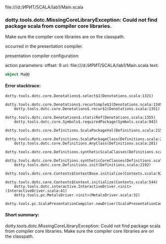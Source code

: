 file:///d:/ИРИТ/SCALA/lab1/Main.scala
### dotty.tools.dotc.MissingCoreLibraryException: Could not find package scala from compiler core libraries.
Make sure the compiler core libraries are on the classpath.
   

occurred in the presentation compiler.

presentation compiler configuration:


action parameters:
offset: 9
uri: file:///d:/ИРИТ/SCALA/lab1/Main.scala
text:
```scala
object Ma@@

```



#### Error stacktrace:

```
dotty.tools.dotc.core.Denotations$.select$1(Denotations.scala:1321)
	dotty.tools.dotc.core.Denotations$.recurSimple$1(Denotations.scala:1349)
	dotty.tools.dotc.core.Denotations$.recur$1(Denotations.scala:1351)
	dotty.tools.dotc.core.Denotations$.staticRef(Denotations.scala:1355)
	dotty.tools.dotc.core.Symbols$.requiredPackage(Symbols.scala:943)
	dotty.tools.dotc.core.Definitions.ScalaPackageVal(Definitions.scala:215)
	dotty.tools.dotc.core.Definitions.ScalaPackageClass(Definitions.scala:218)
	dotty.tools.dotc.core.Definitions.AnyClass(Definitions.scala:281)
	dotty.tools.dotc.core.Definitions.syntheticScalaClasses(Definitions.scala:2161)
	dotty.tools.dotc.core.Definitions.syntheticCoreClasses(Definitions.scala:2176)
	dotty.tools.dotc.core.Definitions.init(Definitions.scala:2192)
	dotty.tools.dotc.core.Contexts$ContextBase.initialize(Contexts.scala:921)
	dotty.tools.dotc.core.Contexts$Context.initialize(Contexts.scala:544)
	dotty.tools.dotc.interactive.InteractiveDriver.<init>(InteractiveDriver.scala:41)
	dotty.tools.pc.MetalsDriver.<init>(MetalsDriver.scala:32)
	dotty.tools.pc.ScalaPresentationCompiler.newDriver(ScalaPresentationCompiler.scala:99)
```
#### Short summary: 

dotty.tools.dotc.MissingCoreLibraryException: Could not find package scala from compiler core libraries.
Make sure the compiler core libraries are on the classpath.
   